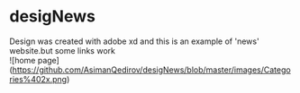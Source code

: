 # desigNews
 Design was created with adobe xd and this is an example of 'news' website.but some links work <br/>
 ![home page] (https://github.com/AsimanQedirov/desigNews/blob/master/images/Categories%402x.png)
 
